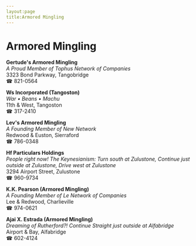 ```yaml
---
layout:page
title:Armored Mingling
---
```

# Armored Mingling

**Gertude's Armored Mingling**  
_A Proud Member of Tophus Network of Companies_  
3323 Bond Parkway, Tangobridge  
☎ 821-0564



**Ws Incorporated (Tangoston)**  
_War • Beans • Machu_  
11th & West, Tangoston  
☎ 317-2410



**Lev's Armored Mingling**  
_A Founding Member of New Network_  
Redwood & Euston, Sierraford  
☎ 786-0348



**Hf Particulars Holdings**  
_People right now! 
The Keynesianism: Turn south at Zulustone, Continue just outside at Zulustone, Drive west at Zulustone_  
3294 Airport Street, Zulustone  
☎ 960-9734



**K.K. Pearson (Armored Mingling)**  
_A Founding Member of Le Network of Companies_  
Lee & Redwood, Charlieville  
☎ 974-0621



**Ajai X. Estrada (Armored Mingling)**  
_Dreaming of Rutherford?! 
Continue Straight just outside at Alfabridge_  
Airport & Bay, Alfabridge  
☎ 602-4124



